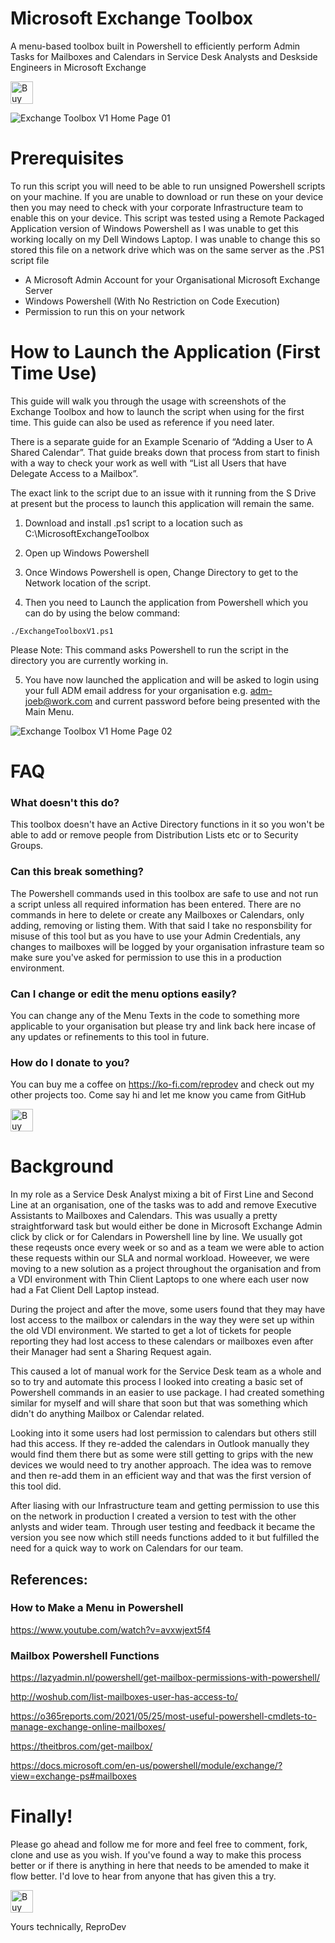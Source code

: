 # Microsoft Exchange Toolbox

A menu-based toolbox built in Powershell to efficiently perform Admin Tasks for Mailboxes and Calendars in Service Desk Analysts and Deskside Engineers in Microsoft Exchange

<a href='https://ko-fi.com/Z8Z6E0CY0' target='_blank'><img height='36' style='border:0px;height:36px;' src='https://cdn.ko-fi.com/cdn/kofi2.png?v=3' border='0' alt='Buy Me a Coffee at ko-fi.com' /></a>

![Exchange Toolbox V1 Home Page 01](https://user-images.githubusercontent.com/8764255/180898335-616002c2-3bbd-4ea1-bcdf-556b82e91570.png)


# Prerequisites

To run this script you will need to be able to run unsigned Powershell scripts on your machine. If you are unable to download or run these on your device then you may need to check with your corporate Infrastructure team to enable this on your device. This script was tested using a Remote Packaged Application version of Windows Powershell as I was unable to get this working locally on my Dell Windows Laptop. I was unable to change this so stored this file on a network drive which was on the same server as the .PS1 script file

- A Microsoft Admin Account for your Organisational Microsoft Exchange Server
- Windows Powershell (With No Restriction on Code Execution)
- Permission to run this on your network

# How to Launch the Application (First Time Use)

This guide will walk you through the usage with screenshots of the Exchange Toolbox and how to launch the script when using for the first time. This guide can also be used as reference if you need later. 

There is a separate guide for an Example Scenario of “Adding a User to A Shared Calendar”. That guide breaks down that process from start to finish with a way to check your work as well with “List all Users that have Delegate Access to a Mailbox”. 

The exact link to the script due to an issue with it running from the S Drive at present but the process to launch this application will remain the same.

1. Download and install .ps1 script to a location such as C:\MicrosoftExchangeToolbox

2. Open up Windows Powershell

3. Once Windows Powershell is open, Change Directory to get to the Network location of the script. 

4. Then you need to Launch the application from Powershell which you can do by using the below command:

<code>./ExchangeToolboxV1.ps1</code>

Please Note: This command asks Powershell to run the script in the directory you are currently working in.

5. You have now launched the application and will be asked to login using your full ADM email address for your organisation e.g. adm-joeb@work.com and current password before being presented with the Main Menu.

![Exchange Toolbox V1 Home Page 02](https://user-images.githubusercontent.com/8764255/180899049-1c8a0e17-1ad5-423b-b3d2-656e4beb2ff6.png)

# FAQ

### What doesn't this do?

This toolbox doesn't have an Active Directory functions in it so you won't be able to add or remove people from Distribution Lists etc or to Security Groups.

### Can this break something?

The Powershell commands used in this toolbox are safe to use and not run a script unless all required information has been entered. There are no commands in here to delete or create any Mailboxes or Calendars, only adding, removing or listing them. With that said I take no responsbility for misuse of this tool but as you have to use your Admin Credentials, any changes to mailboxes will be logged by your organisation infrasture team so make sure you've asked for permission to use this in a production environment.

### Can I change or edit the menu options easily?

You can change any of the Menu Texts in the code to something more applicable to your organisation but please try and link back here incase of any updates or refinements to this tool in future.

### How do I donate to you?

You can buy me a coffee on https://ko-fi.com/reprodev and check out my other projects too. Come say hi and let me know you came from GitHub

<a href='https://ko-fi.com/Z8Z6E0CY0' target='_blank'><img height='36' style='border:0px;height:36px;' src='https://cdn.ko-fi.com/cdn/kofi2.png?v=3' border='0' alt='Buy Me a Coffee at ko-fi.com' /></a>

# Background

In my role as a Service Desk Analyst mixing a bit of First Line and Second Line at an organisation, one of the tasks was to add and remove Executive Assistants to Mailboxes and Calendars. This was usually a pretty straightforward task but would either be done in Microsoft Exchange Admin click by click or for Calendars in Powershell line by line. We usually got these reqeusts once every week or so and as a team we were able to action these requests within our SLA and normal workload. Howeever, we were moving to a new solution as a project throughout the organisation and from a VDI environment with Thin Client Laptops to one where each user now had a Fat Client Dell Laptop instead.

During the project and after the move, some users found that they may have lost access to the mailbox or calendars in the way they were set up within the old VDI environment. We started to get a lot of tickets for people reporting they had lost access to these calendars or mailboxes even after their Manager had sent a Sharing Request again.

This caused a lot of manual work for the Service Desk team as a whole and so to try and automate this process I looked into creating a basic set of Powershell commands in an easier to use package. I had created something similar for myself and will share that soon but that was something which didn't do anything Mailbox or Calendar related.

Looking into it some users had lost permission to calendars but others still had this access. If they re-added the calendars in Outlook manually they would find them there but as some were still getting to grips with the new devices we would need to try another approach. The idea was to remove and then re-add them in an efficient way and that was the first version of this tool did.

After liasing with our Infrastructure team and getting permission to use this on the network in production I created a version to test with the other anlysts and wider team. Through user testing and feedback it became the version you see now which still needs functions added to it but fulfilled the need for a quick way to work on Calendars for our team.

## References:

### How to Make a Menu in Powershell

https://www.youtube.com/watch?v=avxwjext5f4

### Mailbox Powershell Functions

https://lazyadmin.nl/powershell/get-mailbox-permissions-with-powershell/

http://woshub.com/list-mailboxes-user-has-access-to/

https://o365reports.com/2021/05/25/most-useful-powershell-cmdlets-to-manage-exchange-online-mailboxes/

https://theitbros.com/get-mailbox/

https://docs.microsoft.com/en-us/powershell/module/exchange/?view=exchange-ps#mailboxes

# Finally!

Please go ahead and follow me for more and feel free to comment, fork, clone and use as you wish. If you've found a way to make this process better or if there is anything in here that needs to be amended to make it flow better. I'd love to hear from anyone that has given this a try.

<a href='https://ko-fi.com/Z8Z6E0CY0' target='_blank'><img height='36' style='border:0px;height:36px;' src='https://cdn.ko-fi.com/cdn/kofi2.png?v=3' border='0' alt='Buy Me a Coffee at ko-fi.com' /></a>

Yours technically,
ReproDev
